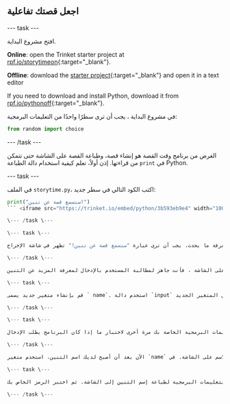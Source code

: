 ## اجعل قصتك تفاعلية

\--- task \---

افتح مشروع البداية.

**Online**: open the Trinket starter project at [rpf.io/storytimeon](https://rpf.io/storytimeon){:target="_blank"}.

**Offline**: download the [starter project](https://rpf.io/p/en/storytime-go){:target="_blank"} and open it in a text editor

If you need to download and install Python, download it from [rpf.io/pythonoff](https://rpf.io/pythonoff){:target="_blank"}.

في مشروع البداية ، يجب أن ترى سطرًا واحدًا من التعليمات البرمجية:

```python
from random import choice
```

\--- /task \---

الغرض من برنامج وقت القصة هو إنشاء قصة، وطباعة القصة على الشاشة حتى تتمكن من قراءتها. إذن أولاً، تعلم كيفية استخدام دالة الطباعة `print` في Python.

\--- task \---

في الملف `storytime.py`، اكتب الكود التالي في سطر جديد:

```python
print("سنسمع قصة عن تنين!")
``` <iframe src="https://trinket.io/embed/python/3b593eb9e4" width="100%" height="600" frameborder="0" marginwidth="0" marginheight="0" allowfullscreen mark="crwd-mark"></iframe> 

\--- /task \---

\--- task \---

قم بتشغيل البرنامج لمعرفة ما يحدث. يجب أن ترى عبارة "سنسمع قصة عن تنين!" تظهر في شاشة الإخراج.

\--- /task \---

الآن بعد أن أصبح بإمكانك الطباعة على الشاشة ، فأنت جاهز لمطالبة المستخدم بالإدخال لمعرفة المزيد عن التنين.

\--- task \---

قم بإنشاء متغير جديد يسمى ` name`. استخدم دالة `input` لتسأل المستخدم عن اسم التنين. قم بتخزين الاسم المدخل في المتغير الجديد `name`. <iframe src="https://trinket.io/embed/python/0de60dee6d" width="100%" height="600" frameborder="0" marginwidth="0" marginheight="0" allowfullscreen mark="crwd-mark"></iframe> 

\--- /task \---

\--- task \---

قم بتشغيل التعليمات البرمجية الخاصة بك مرة أخرى لاختبار ما إذا كان البرنامج يطلب الإدخال.

\--- /task \---

الآن بعد أن أصبح لديك اسم التنين، استخدم متغير `name` لطباعة الاسم على الشاشة. في Python، يمكنك استخدام العملية `+` لربط النصوص معًا.

\--- task \---

أضف سطر آخر من التعليمات البرمجية لطباعة إسم التنين إلى الشاشة. ثم اختبر الرمز الخاص بك. <iframe src="https://trinket.io/embed/python/e651eca8ca" width="100%" height="600" frameborder="0" marginwidth="0" marginheight="0" allowfullscreen mark="crwd-mark"></iframe> 

\--- /task \---